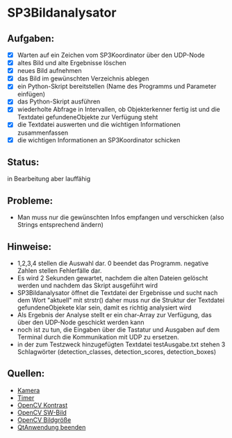 # SP3Bildanalysator

## Aufgaben:
- [x] Warten auf ein Zeichen vom SP3Koordinator über den UDP-Node
- [x] altes Bild und alte Ergebnisse löschen
- [x] neues Bild aufnehmen
- [x] das Bild im gewünschten Verzeichnis ablegen
- [x] ein Python-Skript bereitstellen (Name des Programms und Parameter einfügen)
- [x] das Python-Skript ausführen
- [x] wiederholte Abfrage in Intervallen, ob Objekterkenner fertig ist und die Textdatei gefundeneObjekte zur Verfügung steht
- [x] die Textdatei auswerten und die wichtigen Informationen zusammenfassen
- [x] die wichtigen Informationen an SP3Koordinator schicken

## Status:
in Bearbeitung aber lauffähig

## Probleme:
- Man muss nur die gewünschten Infos empfangen und verschicken (also Strings entsprechend ändern)

## Hinweise:
- 1,2,3,4 stellen die Auswahl dar. 0 beendet das Programm. negative Zahlen stellen Fehlerfälle dar.
- Es wird 2 Sekunden gewartet, nachdem die alten Dateien gelöscht werden und nachdem das Skript ausgeführt wird
- SP3Bildanalysator öffnet die Textdatei der Ergebnisse und sucht nach dem Wort "aktuell" mit strstr()
daher muss nur die Struktur der Textdatei gefundeneObjekete klar sein, damit es richtig analysiert wird
- Als Ergebnis der Analyse stellt er ein char-Array zur Verfügung, das über den UDP-Node geschickt werden kann
- noch ist zu tun, die Eingaben über die Tastatur und Ausgaben auf dem Terminal durch die Kommunikation mit UDP zu ersetzen.
- in der zum Testzweck hinzugefügten Textdatei testAusgabe.txt stehen 3 Schlagwörter (detection_classes, detection_scores, detection_boxes)

## Quellen:
- [Kamera](https://www.opencv-srf.com/2010/09/object-detection-using-color-seperation.html)
- [Timer](https://stackoverflow.com/questions/4184468/sleep-for-milliseconds)
- [OpenCV Kontrast](https://www.opencv-srf.com/2018/02/change-contrast-of-images-and-videos.html)
- [OpenCV SW-Bild](https://docs.opencv.org/4.2.0/de/d25/imgproc_color_conversions.html)
- [OpenCV Bildgröße](https://docs.opencv.org/4.2.0/d6/d50/classcv_1_1Size__.html)
- [QtAnwendung beenden](https://stackoverflow.com/questions/8026101/correct-way-to-quit-a-qt-program)
